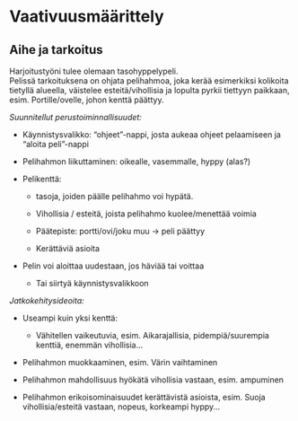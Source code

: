 # Vaativuusmäärittely
 
## Aihe ja tarkoitus
 
Harjoitustyöni tulee olemaan tasohyppelypeli.  
Pelissä tarkoituksena on ohjata pelihahmoa, joka kerää esimerkiksi kolikoita tietyllä alueella, väistelee esteitä/vihollisia ja lopulta pyrkii tiettyyn paikkaan, esim. Portille/ovelle, johon kenttä päättyy. 

*Suunnitellut perustoiminnallisuudet:* 

* Käynnistysvalikko: “ohjeet”-nappi, josta aukeaa ohjeet pelaamiseen ja “aloita peli”-nappi 

* Pelihahmon liikuttaminen: oikealle, vasemmalle, hyppy (alas?) 

* Pelikenttä:  

	* tasoja, joiden päälle pelihahmo voi hypätä.  

	* Vihollisia / esteitä, joista pelihahmo kuolee/menettää voimia 

	* Päätepiste: portti/ovi/joku muu -> peli päättyy 

	* Kerättäviä asioita 

* Pelin voi aloittaa uudestaan, jos häviää tai voittaa 

	* Tai siirtyä käynnistysvalikkoon 

*Jatkokehitysideoita:* 

* Useampi kuin yksi kenttä: 

	* Vähitellen vaikeutuvia, esim. Aikarajallisia, pidempiä/suurempia kenttiä, enemmän vihollisia... 

* Pelihahmon muokkaaminen, esim. Värin vaihtaminen 

* Pelihahmon mahdollisuus hyökätä vihollisia vastaan, esim. ampuminen 

* Pelihahmon erikoisominaisuudet kerättävistä asioista, esim. Suoja vihollisia/esteitä vastaan, nopeus, korkeampi hyppy... 
